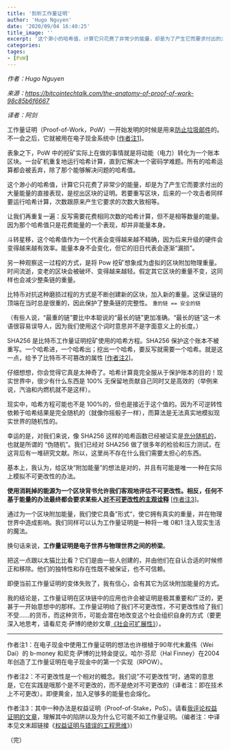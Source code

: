 ```yaml
---
title: '剖析工作量证明'
author: 'Hugo Nguyen'
date: '2020/09/04 16:40:25'
title_image: ''
excerpt: '这个渺小的哈希值，计算它只花费了非常少的能量，却是为了产生它而要求付出的大量能量的直接表现'
categories:
tages:
- [PoW]
---
```


*作者：Hugo Nguyen*

*来源：<https://bitcointechtalk.com/the-anatomy-of-proof-of-work-98c85b6f6667>*

*译者：阿剑*


工作量证明（Proof-of-Work，PoW）一开始发明的时候是用来[防止垃圾邮件](https://en.m.wikipedia.org/wiki/Proof-of-work_system)的。不一会之后，它就被用在电子现金系统中 [[作者注1](#zhu1)]。

表象之下，PoW 中的挖矿实际上在做的事情就是将动能（电力）转化为一个账本区块。一台矿机重复地运行哈希计算，直到它解决一个密码学难题。所有的哈希运算都会被丢弃，除了那个能够解决问题的哈希值。

这个渺小的哈希值，计算它只花费了非常少的能量，却是为了产生它而要求付出的大量能量的直接表现，是挖出区块的证明。若要重写区块，后来的一个攻击者同样要运行哈希计算，次数跟原来产生它要求的次数大致相等。

让我们再重复一遍：反写需要花费相同次数的哈希计算，但不是相等数量的能量。因为那个哈希值只是花费能量的一个表现，却并非能量本身。

斗转星移，这个哈希值作为一个代表会变得越来越不精确，因为后来升级的硬件会变得越来越有效率。能量本身不会变化，但它的旧日代表会逐渐“漏损”。

另一种观察这一过程的方式，是将 Pow 挖矿想象成为虚拟的区块附加物理重量。时间流逝，变老的区块会被破坏、变得越来越轻。假定其它区块的重量不变，这同样也会减少整条链的重量。

比特币对抗这种磨损过程的方式是不断创建新的区块，加入新的重量。这保证链的顶端在当时总是很重的，因此保护了整条链的完整性。 ` 重的链 == 安全的链 ` 

（有些人说，“最重的链”要比中本聪说的“最长的链”更加准确。“最长的链”这一术语很容易误导人，因为我们使用这个词时意思并不是字面意义上的长度。）

SHA256 是比特币工作量证明挖矿使用的哈希方程。SHA256 保护这个账本不被重写。一个哈希进，一个哈希出；挖出一个哈希，要反写就需要一个哈希。就是这一点，给予了比特币不可篡改的属性 [[作者注2](#zhu2)]。 

仔细想想，你会觉得它真是太神奇了。哈希计算竟完全服从于保护账本的目的！现实世界中，很少有什么东西是 100% 无保留地贡献自己同时又是高效的（举例来说，汽油和内燃机就不是这样）。

现实中，哈希方程可能也不是 100%的，但也是接近于这个值的。因为不可逆转性依赖于哈希结果是完全随机的（就像你摇骰子一样），而算法是无法真实地模拟现实世界的随机性的。

幸运的是，对我们来说，像 SHA256 这样的哈希函数已经被证实是[充分随机的](https://www.eecs.harvard.edu/~michaelm/postscripts/soda2008b.pdf)，也就是所谓的 “伪随机”。我们已经对 SHA256 做了很多年的检验和压力测试，在这背后有一堆研究文献。所以，这里尚不存在什么我们需要太担心的东西。

基本上，我认为，给区块“附加能量”的想法是对的，并且有可能是唯一一种在实际上模拟不可更改性的办法。

**使用消耗掉的能源为一个区块背书允许我们客观地评估不可更改性。相反，任何不基于能量的办法最终都会要求某些人[对不可更改性的主观诠释](https://twitter.com/hugohanoi/status/953346280134029312)** [[作者注3](#zhu3)]。

通过为一个区块附加能量，我们使它具备”形式“，使它拥有真实的重量，并在物理世界中造成影响。我们同样可以认为工作量证明是一种将一堆 0和1 注入现实生活的魔法。

换句话来说，**工作量证明是电子世界与物理世界之间的桥梁**。

把这一点跟以太猫比比看？它们是由一些人创建的，并由他们在自认合适的时候修正和移除。他们的独特性和存在性既不被保证，也不可信赖。

即便当前工作量证明的变体失败了，我有信心，会有其它为区块附加能量的方式。

我的结论是，工作量证明在区块链中的应用也许会被证明是极其重要和广泛的，更甚于一开始意想中的那样。工作量证明给了我们不可更改性，不可更改性给了我们不受……的货币，而这种货币，可能会潜在地改变这个社会组织自身的方式（要更深入地思考，请看尼克·萨博的绝妙文章[《社会可扩展性》](https://unenumerated.blogspot.com/2017/02/money-blockchains-and-social-scalability.html)）。

----

<p id="zhu1">作者注1：在电子现金中使用工作量证明的想法也许根植于90年代末戴伟（Wei Dai）的 b-money 和尼克·萨博的比特金提议。哈尔·芬尼（Hal Finney）在2004年创造了工作量证明在电子现金中的第一个实现（RPOW）。</p>

<p id="zhu2">作者注2：不可更改性是一个相对的概念。我们说”不可更改性“时，通常的意思是，它在实践是哦那个是不可更改的，而不是绝对不可更改的（译者注：即在技术上不可更改）。即便黄金，加入足够多的能量也会熔化。</p>

<p id="zhu3">作者注3：其中一种办法是权益证明（Proof-of-Stake，PoS）。请看<a href="https://medium.com/@hugonguyen/proof-of-stake-the-wrong-engineering-mindset-15e641ab65a2">我评论权益证明的文章</a>，理解其中的陷阱以及为什么它可能不如工作量证明。（编者注：中译本见文末超链接《<a href="https://ethfans.org/posts/proof-of-stake-the-wrong-engineering-mindset">权益证明与错误的工程思维</a>》）</p>

（完）